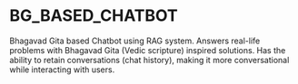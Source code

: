 # BG_BASED_CHATBOT
Bhagavad Gita based Chatbot using RAG system. Answers real-life problems with Bhagavad Gita (Vedic scripture) inspired solutions. Has the ability to retain conversations (chat history), making it more conversational while interacting with users. 
